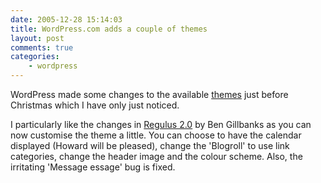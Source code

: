 ```yaml
---
date: 2005-12-28 15:14:03
title: WordPress.com adds a couple of themes
layout: post
comments: true
categories:
    - wordpress
---
```

WordPress made some changes to the available
[themes](http://wordpress.com/blog/2005/12/24/fauna-and-regulus/) just
before Christmas which I have only just noticed.

I particularly like the changes in
[Regulus 2.0](http://www.binarymoon.co.uk/2005/12/regulus-20/) by Ben
Gillbanks as you can now customise the theme a little. You can choose
to have the calendar displayed (Howard will be pleased), change the
'Blogroll' to use link categories, change the header image and the
colour scheme.  Also, the irritating 'Message essage' bug is fixed.
